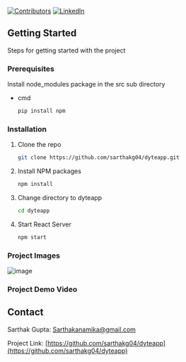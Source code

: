 
[![Contributors][contributors-shield]][contributors-url]
[![LinkedIn][linkedin-shield]][linkedin-url]

<!-- GETTING STARTED -->
## Getting Started

Steps for getting started with the project

### Prerequisites

Install node_modules package in the src sub directory
* cmd
  ```sh
  pip install npm
  ```

### Installation

1. Clone the repo
   ```sh
   git clone https://github.com/sarthakg04/dyteapp.git
   ```
2. Install NPM packages
   ```sh
   npm install
   ```
3. Change directory to dyteapp
   ```sh
   cd dyteapp
   ```
4. Start React Server
   ```sh
   npm start
   ```
### Project Images
![image](https://user-images.githubusercontent.com/29622458/126042114-ac09f370-b84c-4e3d-aa1d-c84066b00c89.png)

### Project Demo Video


<!-- CONTACT -->
## Contact

Sarthak Gupta: Sarthakanamika@gmail.com

Project Link: [https://github.com/sarthakg04/dyteapp](https://github.com/sarthakg04/dyteapp)

<!-- MARKDOWN LINKS & IMAGES -->
<!-- https://www.markdownguide.org/basic-syntax/#reference-style-links -->
[contributors-shield]: https://img.shields.io/github/contributors/othneildrew/Best-README-Template.svg?style=for-the-badge
[contributors-url]: https://github.com/sarthakg04/dyteapp/graphs/contributors
[linkedin-shield]: https://img.shields.io/badge/-LinkedIn-black.svg?style=for-the-badge&logo=linkedin&colorB=555
[linkedin-url]: https://www.linkedin.com/in/sarthak-gupta-b615398b/
